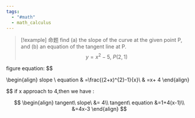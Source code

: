```yaml
---
tags:
  - "#math"
  - math_calculus
---
```


> [!example] 命题
> find (a) the slope of the curve at the given point P, and (b) an equation of the tangent line at P. $$y=x^{2}-5,\ P(2,1)$$


figure equation: 
$$

\begin{align}
slope \ equation & =\frac{(2+x)^{2}-1}{x}\\
& =x+ 4
\end{align}

$$
if x approach to 4,then we have :

$$
\begin{align}
 tangent\ slope\ &= 4\\
tangent\ equation &=1+4(x-1)\\
&=4x-3
\end{align}
$$









